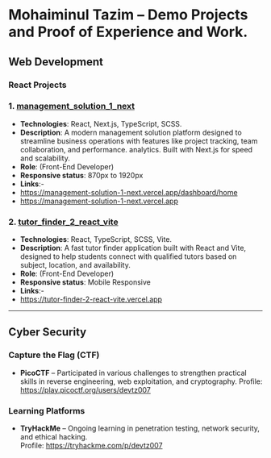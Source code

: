 # Mohaiminul Tazim – Demo Projects and Proof of Experience and Work.

## Web Development

### React Projects

### 1. [management_solution_1_next](https://management-solution-1-next.vercel.app)
- **Technologies**: React, Next.js, TypeScript, SCSS.
- **Description**: A modern management solution platform designed to streamline business operations with features like project tracking, team collaboration, and performance. analytics. Built with Next.js for speed and scalability. 
- **Role**: (Front-End Developer)
- **Responsive status**: 870px to 1920px
- **Links**:-
- https://management-solution-1-next.vercel.app/dashboard/home
- https://management-solution-1-next.vercel.app


### 2. [tutor_finder_2_react_vite](https://tutor-finder-2-react-vite.vercel.app)
- **Technologies**: React, TypeScript, SCSS, Vite.
- **Description**: A fast tutor finder application built with React and Vite, designed to help students connect with qualified tutors based on subject, location, and availability.
- **Role**: (Front-End Developer)
- **Responsive status**: Mobile Responsive
- **Links**:-
- https://tutor-finder-2-react-vite.vercel.app

---

## Cyber Security

### Capture the Flag (CTF)
- **PicoCTF** – Participated in various challenges to strengthen practical skills in reverse engineering, web exploitation, and cryptography.
  Profile: https://play.picoctf.org/users/devtz007

### Learning Platforms
- **TryHackMe** – Ongoing learning in penetration testing, network security, and ethical hacking.  
  Profile: https://tryhackme.com/p/devtz007

